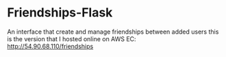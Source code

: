 # Friendships-Flask
An interface that create and manage friendships between added users
this is the version that I hosted online on AWS EC:
http://54.90.68.110/friendships

